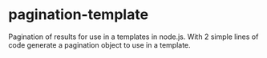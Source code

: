 pagination-template
===================

Pagination of results for use in a templates in node.js. With 2 simple lines of code generate a pagination object to use in a template.
